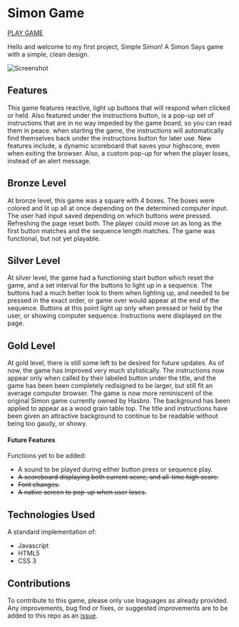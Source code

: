 # Simon Game

[PLAY GAME](https://danielfruth.github.io/simon-game/)

Hello and welcome to my first project, Simple Simon! A Simon Says
game with a simple, clean design.

![Screenshot](https://user-images.githubusercontent.com/58091358/72080780-939bf980-32ba-11ea-9a26-aadf6bb600a5.jpg)

## Features

This game features reactive, light up buttons that will respond when clicked or held. Also featured under the instructions button, is a pop-up set of instructions that are in no way impeded by the game board, so you can read them in peace. when starting the game, the instructions will automatically find themselves back under the instructions button for later use. New features include, a dynamic scoreboard that saves your highscore, even when exiting the browser. Also, a custom pop-up for when the player loses, instead of an alert message.

## Bronze Level

At bronze level, this game was a square with 4 boxes. The boxes were colored and lit up all at once depending on the determined computer input. The user had input saved depending on which buttons were pressed. Refreshing the page reset both. The player could move on as long as the first button matches and the sequence length matches. The game was functional, but not yet playable.

## Silver Level

At silver level, the game had a functioning start button which reset the game, and a set interval for the buttons to light up in a sequence. The buttons had a much better look to them when lighting up, and needed to be pressed in the exact order, or game over would appear at the end of the sequence. Buttons at this point light up only when pressed or held by the user, or showing computer sequence. Instructions were displayed on the page.

## Gold Level

At gold level, there is still some left to be desired for future updates. As of now, the game has improved very much stylistically. The instructions now appear only when called by their labeled button under the title, and the game has been been completely redisigned to be larger, but still fit an average computer browser. The game is now more reminiscent of the original Simon game currently owned by Hasbro. The background has been applied to appear as a wood grain table top. The title and instructions have been given an attractive background to continue to be readable without being too gaudy, or showy.

#### Future Features

Functions yet to be added:

- A sound to be played during either button press or sequence play.
- ~~A scoreboard displaying both current score, and all-time high score.~~
- ~~Font changes.~~
- ~~A native screen to pop-up when user loses.~~

## Technologies Used

A standard implementation of:

- Javascript
- HTML5
- CSS 3

## Contributions

To contribute to this game, please only use lnaguages as already provided. Any improvements, bug find or fixes, or suggested improvements are to be added to this repo as an [issue](https://github.com/danielfruth/simon-game/issues).
